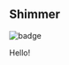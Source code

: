 Shimmer
-------

![badge](https://github.com/MartinHowarth/shimmer/workflows/Test/badge.svg)

Hello!

